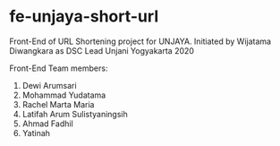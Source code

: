 # fe-unjaya-short-url

Front-End of URL Shortening project for UNJAYA. Initiated by Wijatama Diwangkara as DSC Lead Unjani Yogyakarta 2020

Front-End Team members:
1. Dewi Arumsari
2. Mohammad Yudatama
3. Rachel Marta Maria
4. Latifah Arum Sulistyaningsih
5. Ahmad Fadhil
6. Yatinah